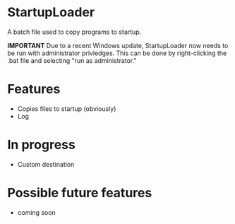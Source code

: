 # StartupLoader
A batch file used to copy programs to startup.

**IMPORTANT**
Due to a recent Windows update, StartupLoader now needs to be run with administrator privledges.
This can be done by right-clicking the .bat file and selecting "run as administrator."


# Features
- Copies files to startup (obviously)
- Log

# In progress

- Custom destination

# Possible future features

- coming soon
